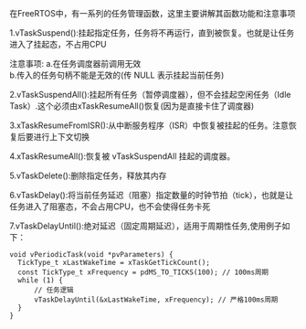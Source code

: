   在FreeRTOS中，有一系列的任务管理函数，这里主要讲解其函数功能和注意事项

  1.vTaskSuspend():挂起指定任务，任务将不再运行，直到被恢复。也就是让任务进入了挂起态，不占用CPU

  注意事项:   a.在任务调度器前调用无效    
              b.传入的任务句柄不能是无效的(传 NULL 表示挂起当前任务)

  2.vTaskSuspendAll():挂起所有任务（暂停调度器），但不会挂起空闲任务（Idle Task）.这个必须由xTaskResumeAll()恢复(因为是直接卡住了调度器)

  3.xTaskResumeFromISR():从中断服务程序（ISR）中恢复被挂起的任务。注意恢复后要进行上下文切换

  4.xTaskResumeAll():恢复被 vTaskSuspendAll 挂起的调度器。

  5.vTaskDelete():删除指定任务，释放其内存

  6.vTaskDelay():将当前任务延迟（阻塞）指定数量的时钟节拍（tick），也就是让任务进入了阻塞态，不会占用CPU，也不会使得任务卡死

  7.vTaskDelayUntil():绝对延迟（固定周期延迟），适用于周期性任务,使用例子如下：

    void vPeriodicTask(void *pvParameters) {
      TickType_t xLastWakeTime = xTaskGetTickCount();
      const TickType_t xFrequency = pdMS_TO_TICKS(100); // 100ms周期
      while (1) {
          // 任务逻辑
          vTaskDelayUntil(&xLastWakeTime, xFrequency); // 严格100ms周期
      }
    }
